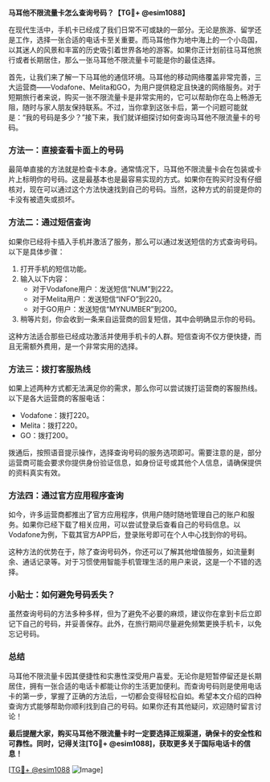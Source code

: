 **马耳他不限流量卡怎么查询号码？【TG💪+ @esim1088】**

在现代生活中，手机卡已经成了我们日常不可或缺的一部分。无论是旅游、留学还是工作，选择一张合适的电话卡至关重要。而马耳他作为地中海上的一个小岛国，以其迷人的风景和丰富的历史吸引着世界各地的游客。如果你正计划前往马耳他旅行或者长期居住，那么一张马耳他不限流量卡可能是你的最佳选择。

首先，让我们来了解一下马耳他的通信环境。马耳他的移动网络覆盖非常完善，三大运营商——Vodafone、Melita和GO，为用户提供稳定且快速的网络服务。对于短期旅行者来说，购买一张不限流量卡是非常实用的，它可以帮助你在岛上畅游无阻，随时与家人朋友保持联系。不过，当你拿到这张卡后，第一个问题可能就是：“我的号码是多少？”接下来，我们就详细探讨如何查询马耳他不限流量卡的号码。

### 方法一：直接查看卡面上的号码

最简单直接的方法就是检查卡本身。通常情况下，马耳他不限流量卡会在包装或卡片上标明你的号码。这是最基本也是最容易实现的方式。如果你在购买时没有仔细核对，现在可以通过这个方法快速找到自己的号码。当然，这种方式的前提是你的卡没有被遗失或损坏。

### 方法二：通过短信查询

如果你已经将卡插入手机并激活了服务，那么可以通过发送短信的方式查询号码。以下是具体步骤：

1. 打开手机的短信功能。
2. 输入以下内容：
   - 对于Vodafone用户：发送短信“NUM”到222。
   - 对于Melita用户：发送短信“INFO”到220。
   - 对于GO用户：发送短信“MYNUMBER”到200。
3. 稍等片刻，你会收到一条来自运营商的回复短信，其中会明确显示你的号码。

这种方法适合那些已经成功激活并使用手机卡的人群。短信查询不仅方便快捷，而且无需额外费用，是一个非常实用的选择。

### 方法三：拨打客服热线

如果上述两种方式都无法满足你的需求，那么你可以尝试拨打运营商的客服热线。以下是各大运营商的客服电话：

- Vodafone：拨打220。
- Melita：拨打220。
- GO：拨打200。

拨通后，按照语音提示操作，选择查询号码的服务选项即可。需要注意的是，部分运营商可能会要求你提供身份验证信息，如身份证号或其他个人信息，请确保提供的资料真实有效。

### 方法四：通过官方应用程序查询

如今，许多运营商都推出了官方应用程序，供用户随时随地管理自己的账户和服务。如果你已经下载了相关应用，可以尝试登录后查看自己的号码信息。以Vodafone为例，下载其官方APP后，登录账号即可在个人中心找到你的号码。

这种方法的优势在于，除了查询号码外，你还可以了解其他增值服务，如流量剩余、通话记录等。对于习惯使用智能手机管理生活的用户来说，这是一个不错的选择。

### 小贴士：如何避免号码丢失？

虽然查询号码的方法多种多样，但为了避免不必要的麻烦，建议你在拿到卡后立即记下自己的号码，并妥善保存。此外，在旅行期间尽量避免频繁更换手机卡，以免忘记号码。

### 总结

马耳他不限流量卡因其便捷性和实惠性深受用户喜爱。无论你是短暂停留还是长期居住，拥有一张合适的电话卡都能让你的生活更加便利。而查询号码则是使用电话卡的第一步，掌握了正确的方法后，一切都会变得轻松自如。希望本文介绍的四种查询方式能够帮助你顺利找到自己的号码。如果你还有其他疑问，欢迎随时留言讨论！

**最后提醒大家，购买马耳他不限流量卡时一定要选择正规渠道，确保卡的安全性和可靠性。同时，记得关注[TG💪+ @esim1088]，获取更多关于国际电话卡的信息！**

[[TG💪+ @esim1088](https://t.me/s/esim1088) ![Image](https://i.postimg.cc/4NQfJmqS/Snipaste-2025-05-13-00-14-12.png)]